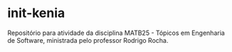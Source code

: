 # init-kenia


Repositório para atividade da disciplina MATB25 - Tópicos em Engenharia de Software, ministrada pelo professor Rodrigo Rocha.

